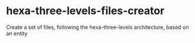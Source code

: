 # hexa-three-levels-files-creator
Create a set of files, following the hexa-three-levels architecture, based on an entity
